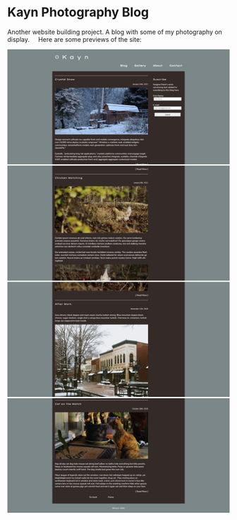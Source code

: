 # Kayn Photography Blog
Another website building project. A blog with some of my photography on display. 
&nbsp;
&nbsp;
Here are some previews of the site:

![Kayn Photography Blog Preview #1](site-preview01.png "Preview #1")
![Kayn Photography Blog Preview #2](site-preview02.png "Preview #2")
![Kayn Photography Blog Preview #3](site-preview03.png "Preview #3")
![Kayn Photography Blog Preview #4](site-preview04.png "Preview #4")
